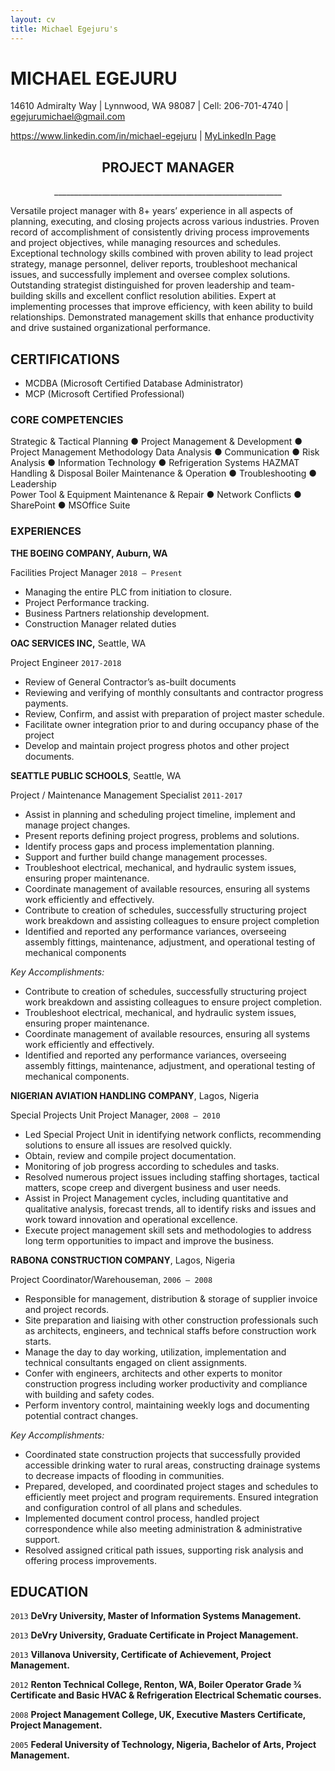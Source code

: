 ```yaml
---
layout: cv
title: Michael Egejuru's
---
```

# 	MICHAEL EGEJURU
14610 Admiralty Way | Lynnwood, WA 98087 | Cell: 206-701-4740 | egejurumichael@gmail.com 

<div id="webaddress">
<a href="https://www.linkedin.com/in/michael-egejuru">https://www.linkedin.com/in/michael-egejuru</a>
| <a href="https://www.linkedin.com/in/michael-egejuru"> MyLinkedIn Page</a>
</div>

## <center>                                                              PROJECT MANAGER </center>

<center>              _________________________________________________________ </center>



Versatile project manager with 8+ years’ experience in all aspects of planning, executing, and closing projects across various industries. Proven record of accomplishment of consistently driving process improvements and project objectives, while managing resources and schedules. Exceptional technology skills combined with proven ability to lead project strategy, manage personnel, deliver reports, troubleshoot mechanical issues, and successfully implement and oversee complex solutions. Outstanding strategist distinguished for proven leadership and team-building skills and excellent conflict resolution abilities. Expert at implementing processes that improve efficiency, with keen ability to build relationships. Demonstrated management skills that enhance productivity and drive sustained organizational performance.

## CERTIFICATIONS

- MCDBA (Microsoft Certified Database Administrator)
- MCP (Microsoft Certified Professional)

### CORE COMPETENCIES

Strategic & Tactical Planning ● Project Management & Development ● Project Management Methodology Data Analysis ● Communication ● Risk Analysis ● Information Technology ● Refrigeration Systems
	HAZMAT Handling & Disposal Boiler Maintenance & Operation ● Troubleshooting ● Leadership	
Power Tool & Equipment Maintenance & Repair ● Network Conflicts ● SharePoint ● MSOffice Suite

### EXPERIENCES

__THE BOEING COMPANY, Auburn, WA__

Facilities Project Manager `2018 – Present`


- Managing the entire PLC from initiation to closure.
- Project Performance tracking.
- Business Partners relationship development.
- Construction Manager related duties

__OAC SERVICES INC,__ Seattle, WA

Project Engineer `2017-2018`



- Review of General Contractor’s as-built documents
- Reviewing and verifying of monthly consultants and contractor progress payments.
- Review, Confirm, and assist with preparation of project master schedule.
- Facilitate owner integration prior to and during occupancy phase of the project
- Develop and maintain project progress photos and other project documents.

__SEATTLE PUBLIC SCHOOLS__, Seattle, WA

Project / Maintenance Management Specialist `2011-2017`




- Assist in planning and scheduling project timeline, implement and manage project changes.
- Present reports defining project progress, problems and solutions.
- Identify process gaps and process implementation planning.
- Support and further build change management processes.
- Troubleshoot electrical, mechanical, and hydraulic system issues, ensuring proper maintenance.
- Coordinate management of available resources, ensuring all systems work efficiently and effectively.
- Contribute to creation of schedules, successfully structuring project work breakdown and assisting colleagues to ensure project completion
- Identified and reported any performance variances, overseeing assembly fittings, maintenance, adjustment, and operational testing of mechanical components





_Key Accomplishments:_

- Contribute to creation of schedules, successfully structuring project work breakdown and assisting colleagues to ensure project completion. 
- Troubleshoot electrical, mechanical, and hydraulic system issues, ensuring proper maintenance.
- Coordinate management of available resources, ensuring all systems work efficiently and effectively. 
- Identified and reported any performance variances, overseeing assembly fittings, maintenance, adjustment, and operational testing of mechanical components.



__NIGERIAN AVIATION HANDLING COMPANY__, Lagos, Nigeria

Special Projects Unit Project Manager, `2008 – 2010`


- Led Special Project Unit in identifying network conflicts, recommending solutions to ensure all issues are resolved quickly.
- Obtain, review and compile project documentation.
- Monitoring of job progress according to schedules and tasks.
- Resolved numerous project issues including staffing shortages, tactical matters, scope creep and divergent business and user needs.
- Assist in Project Management cycles, including quantitative and qualitative analysis, forecast trends, all to identify risks and issues and work toward innovation and operational excellence.
- Execute project management skill sets and methodologies to address long term opportunities to impact and improve the business. 




__RABONA CONSTRUCTION COMPANY__, Lagos, Nigeria

Project Coordinator/Warehouseman, `2006 – 2008`


- Responsible for management, distribution & storage of supplier invoice and project records.
- Site preparation and liaising with other construction professionals such as architects, engineers, and technical staffs before construction work starts. 
- Manage the day to day working, utilization, implementation and technical consultants engaged on client assignments.
- Confer with engineers, architects and other experts to monitor construction progress including worker productivity and compliance with building and safety codes.
- Perform inventory control, maintaining weekly logs and documenting potential contract changes. 


_Key Accomplishments:_

- Coordinated state construction projects that successfully provided accessible drinking water to rural areas, constructing drainage systems to decrease impacts of flooding in communities.
- Prepared, developed, and coordinated project stages and schedules to efficiently meet project and program requirements. Ensured integration and configuration control of all plans and schedules.
- Implemented document control process, handled project correspondence while also meeting administration & administrative support.
- Resolved assigned critical path issues, supporting risk analysis and offering process improvements.

## EDUCATION

`2013`
__DeVry University, Master of Information Systems Management.__

`2013`
__DeVry University, Graduate Certificate in Project Management.__

`2013`
__Villanova University, Certificate of Achievement, Project Management.__

`2012`
__Renton Technical College, Renton, WA, Boiler Operator Grade ¾ Certificate and Basic HVAC & Refrigeration Electrical Schematic courses.__


`2008`
__Project Management College, UK, Executive Masters Certificate, Project Management.__

`2005`
__Federal University of Technology, Nigeria, Bachelor of Arts, Project Management.__

>


<!-- ### Footer

Last updated: September 2019 -->

